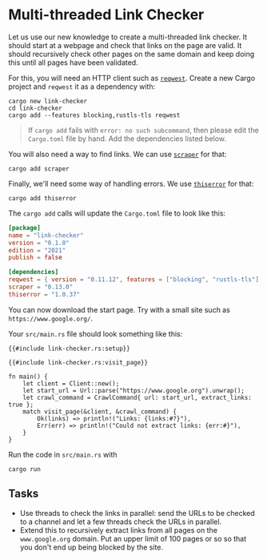 # Multi-threaded Link Checker

Let us use our new knowledge to create a multi-threaded link checker. It should
start at a webpage and check that links on the page are valid. It should
recursively check other pages on the same domain and keep doing this until all
pages have been validated.

For this, you will need an HTTP client such as [`reqwest`][1]. Create a new
Cargo project and `reqwest` it as a dependency with:

```shell
cargo new link-checker
cd link-checker
cargo add --features blocking,rustls-tls reqwest
```

> If `cargo add` fails with `error: no such subcommand`, then please edit the
> `Cargo.toml` file by hand. Add the dependencies listed below.

You will also need a way to find links. We can use [`scraper`][2] for that:

```shell
cargo add scraper
```

Finally, we'll need some way of handling errors. We use [`thiserror`][3] for
that:

```shell
cargo add thiserror
```

The `cargo add` calls will update the `Cargo.toml` file to look like this:

<!-- File Cargo.toml -->

```toml
[package]
name = "link-checker"
version = "0.1.0"
edition = "2021"
publish = false

[dependencies]
reqwest = { version = "0.11.12", features = ["blocking", "rustls-tls"] }
scraper = "0.13.0"
thiserror = "1.0.37"
```

You can now download the start page. Try with a small site such as
`https://www.google.org/`.

Your `src/main.rs` file should look something like this:

<!-- File src/main.rs -->

```rust,compile_fail
{{#include link-checker.rs:setup}}

{{#include link-checker.rs:visit_page}}

fn main() {
    let client = Client::new();
    let start_url = Url::parse("https://www.google.org").unwrap();
    let crawl_command = CrawlCommand{ url: start_url, extract_links: true };
    match visit_page(&client, &crawl_command) {
        Ok(links) => println!("Links: {links:#?}"),
        Err(err) => println!("Could not extract links: {err:#}"),
    }
}
```

Run the code in `src/main.rs` with

```shell
cargo run
```

## Tasks

* Use threads to check the links in parallel: send the URLs to be checked to a
  channel and let a few threads check the URLs in parallel.
* Extend this to recursively extract links from all pages on the
  `www.google.org` domain. Put an upper limit of 100 pages or so so that you
  don't end up being blocked by the site.

[1]: https://docs.rs/reqwest/
[2]: https://docs.rs/scraper/
[3]: https://docs.rs/thiserror/
